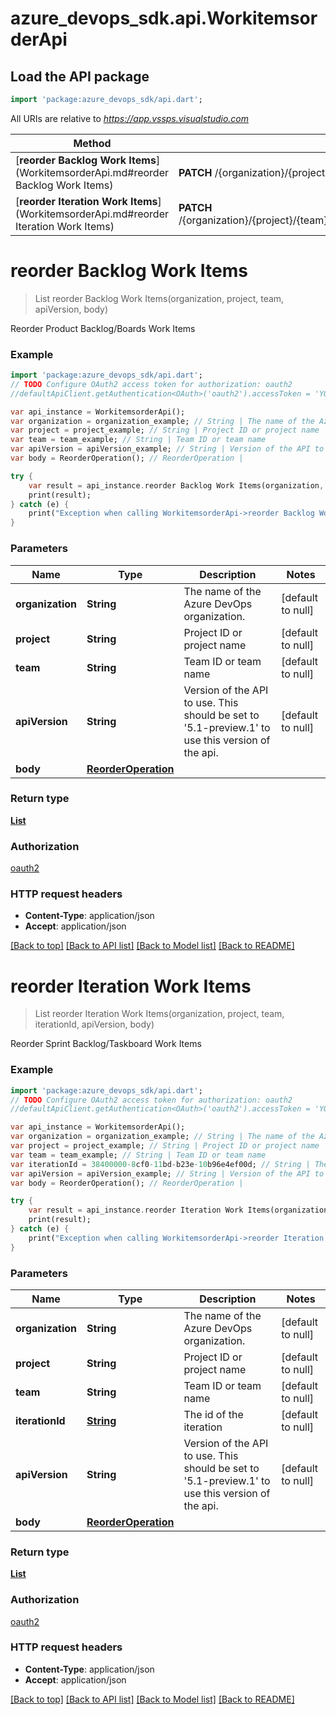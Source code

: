 # azure_devops_sdk.api.WorkitemsorderApi

## Load the API package
```dart
import 'package:azure_devops_sdk/api.dart';
```

All URIs are relative to *https://app.vssps.visualstudio.com*

Method | HTTP request | Description
------------- | ------------- | -------------
[**reorder Backlog Work Items**](WorkitemsorderApi.md#reorder Backlog Work Items) | **PATCH** /{organization}/{project}/{team}/_apis/work/workitemsorder | 
[**reorder Iteration Work Items**](WorkitemsorderApi.md#reorder Iteration Work Items) | **PATCH** /{organization}/{project}/{team}/_apis/work/iterations/{iterationId}/workitemsorder | 


# **reorder Backlog Work Items**
> List<ReorderResult> reorder Backlog Work Items(organization, project, team, apiVersion, body)



Reorder Product Backlog/Boards Work Items

### Example 
```dart
import 'package:azure_devops_sdk/api.dart';
// TODO Configure OAuth2 access token for authorization: oauth2
//defaultApiClient.getAuthentication<OAuth>('oauth2').accessToken = 'YOUR_ACCESS_TOKEN';

var api_instance = WorkitemsorderApi();
var organization = organization_example; // String | The name of the Azure DevOps organization.
var project = project_example; // String | Project ID or project name
var team = team_example; // String | Team ID or team name
var apiVersion = apiVersion_example; // String | Version of the API to use.  This should be set to '5.1-preview.1' to use this version of the api.
var body = ReorderOperation(); // ReorderOperation | 

try { 
    var result = api_instance.reorder Backlog Work Items(organization, project, team, apiVersion, body);
    print(result);
} catch (e) {
    print("Exception when calling WorkitemsorderApi->reorder Backlog Work Items: $e\n");
}
```

### Parameters

Name | Type | Description  | Notes
------------- | ------------- | ------------- | -------------
 **organization** | **String**| The name of the Azure DevOps organization. | [default to null]
 **project** | **String**| Project ID or project name | [default to null]
 **team** | **String**| Team ID or team name | [default to null]
 **apiVersion** | **String**| Version of the API to use.  This should be set to &#39;5.1-preview.1&#39; to use this version of the api. | [default to null]
 **body** | [**ReorderOperation**](ReorderOperation.md)|  | 

### Return type

[**List<ReorderResult>**](ReorderResult.md)

### Authorization

[oauth2](../README.md#oauth2)

### HTTP request headers

 - **Content-Type**: application/json
 - **Accept**: application/json

[[Back to top]](#) [[Back to API list]](../README.md#documentation-for-api-endpoints) [[Back to Model list]](../README.md#documentation-for-models) [[Back to README]](../README.md)

# **reorder Iteration Work Items**
> List<ReorderResult> reorder Iteration Work Items(organization, project, team, iterationId, apiVersion, body)



Reorder Sprint Backlog/Taskboard Work Items

### Example 
```dart
import 'package:azure_devops_sdk/api.dart';
// TODO Configure OAuth2 access token for authorization: oauth2
//defaultApiClient.getAuthentication<OAuth>('oauth2').accessToken = 'YOUR_ACCESS_TOKEN';

var api_instance = WorkitemsorderApi();
var organization = organization_example; // String | The name of the Azure DevOps organization.
var project = project_example; // String | Project ID or project name
var team = team_example; // String | Team ID or team name
var iterationId = 38400000-8cf0-11bd-b23e-10b96e4ef00d; // String | The id of the iteration
var apiVersion = apiVersion_example; // String | Version of the API to use.  This should be set to '5.1-preview.1' to use this version of the api.
var body = ReorderOperation(); // ReorderOperation | 

try { 
    var result = api_instance.reorder Iteration Work Items(organization, project, team, iterationId, apiVersion, body);
    print(result);
} catch (e) {
    print("Exception when calling WorkitemsorderApi->reorder Iteration Work Items: $e\n");
}
```

### Parameters

Name | Type | Description  | Notes
------------- | ------------- | ------------- | -------------
 **organization** | **String**| The name of the Azure DevOps organization. | [default to null]
 **project** | **String**| Project ID or project name | [default to null]
 **team** | **String**| Team ID or team name | [default to null]
 **iterationId** | [**String**](.md)| The id of the iteration | [default to null]
 **apiVersion** | **String**| Version of the API to use.  This should be set to &#39;5.1-preview.1&#39; to use this version of the api. | [default to null]
 **body** | [**ReorderOperation**](ReorderOperation.md)|  | 

### Return type

[**List<ReorderResult>**](ReorderResult.md)

### Authorization

[oauth2](../README.md#oauth2)

### HTTP request headers

 - **Content-Type**: application/json
 - **Accept**: application/json

[[Back to top]](#) [[Back to API list]](../README.md#documentation-for-api-endpoints) [[Back to Model list]](../README.md#documentation-for-models) [[Back to README]](../README.md)

